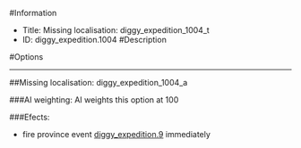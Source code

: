 #Information
 - Title: Missing localisation: diggy_expedition_1004_t
 - ID: diggy_expedition.1004
#Description

#Options

___
##Missing localisation: diggy_expedition_1004_a

###AI weighting:
AI weights this option at 100


###Efects:<ul><li>fire province event [diggy_expedition.9](diggy_expedition.9_slug) immediately </li></ul>
